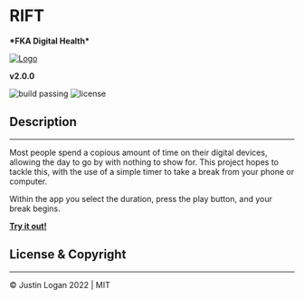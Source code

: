 # **RIFT**

**\*FKA Digital Health\***

[![Logo](./public/favicon.ico)](https://rift-app.netlify.app/)

**v2.0.0**

![build passing](https://img.shields.io/badge/build-passing-brightgreen)
![license](https://img.shields.io/badge/license-MIT-green)

## **Description**

---

Most people spend a copious amount of time on their digital devices, allowing the day to go by with nothing to show for. This project hopes to tackle this, with the use of a simple timer to take a break from your phone or computer.

Within the app you select the duration, press the play button, and your break begins.

**[Try it out!](https://rift-app.netlify.app/)**

## **License & Copyright**

---

&copy; Justin Logan 2022 | MIT
